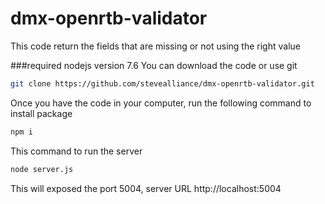 # dmx-openrtb-validator
This code return the fields that are missing or not using the right value


###required nodejs version 7.6
You can download the code or use git
```bash
git clone https://github.com/stevealliance/dmx-openrtb-validator.git
```

Once you have the code in your computer, run the following command to install package

```bash
npm i
```

This command to run the server

```bash
node server.js
```

This will exposed the port 5004, server URL http://localhost:5004

